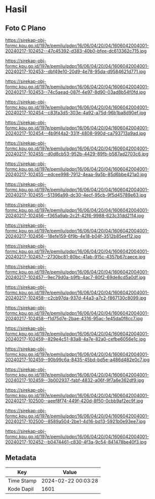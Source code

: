 # Hasil

## Foto C Plano

https://sirekap-obj-formc.kpu.go.id/197e/pemilu/pdpr/16/06/04/20/04/1606042004001-20240217-102452--47c45392-d383-40b0-bfee-dc613362c715.jpg

https://sirekap-obj-formc.kpu.go.id/197e/pemilu/pdpr/16/06/04/20/04/1606042004001-20240217-102453--dbf49e10-20d9-4e78-95da-d9584621d771.jpg

https://sirekap-obj-formc.kpu.go.id/197e/pemilu/pdpr/16/06/04/20/04/1606042004001-20240217-102453--74c5aead-087f-4e97-8d90-03ad8b54f0fd.jpg

https://sirekap-obj-formc.kpu.go.id/197e/pemilu/pdpr/16/06/04/20/04/1606042004001-20240217-102454--c83fa3d5-303e-4a92-a75d-96b1ba8d90ef.jpg

https://sirekap-obj-formc.kpu.go.id/197e/pemilu/pdpr/16/06/04/20/04/1606042004001-20240217-102454--4b9f44a2-331f-4808-990d-ca793713a9ad.jpg

https://sirekap-obj-formc.kpu.go.id/197e/pemilu/pdpr/16/06/04/20/04/1606042004001-20240217-102455--d0d8cb53-952b-4429-89fb-b587ad2703c6.jpg

https://sirekap-obj-formc.kpu.go.id/197e/pemilu/pdpr/16/06/04/20/04/1606042004001-20240217-102455--edcee998-7912-4eaa-9a5b-85d6bbe421a0.jpg

https://sirekap-obj-formc.kpu.go.id/197e/pemilu/pdpr/16/06/04/20/04/1606042004001-20240217-102455--51396a99-dc30-4ecf-95cb-9f5d45789e63.jpg

https://sirekap-obj-formc.kpu.go.id/197e/pemilu/pdpr/16/06/04/20/04/1606042004001-20240217-102456--f365a9ab-2c2f-42f6-9988-623c31dd2114.jpg

https://sirekap-obj-formc.kpu.go.id/197e/pemilu/pdpr/16/06/04/20/04/1606042004001-20240217-102456--18efe159-6f9b-4e18-b04f-3512b85eef12.jpg

https://sirekap-obj-formc.kpu.go.id/197e/pemilu/pdpr/16/06/04/20/04/1606042004001-20240217-102457--2730bc81-80bc-41ab-915c-4357b67caece.jpg

https://sirekap-obj-formc.kpu.go.id/197e/pemilu/pdpr/16/06/04/20/04/1606042004001-20240217-102457--9ec79d0a-b9fb-4ac7-80f2-69de8cd5a0df.jpg

https://sirekap-obj-formc.kpu.go.id/197e/pemilu/pdpr/16/06/04/20/04/1606042004001-20240217-102458--c2cb97da-937d-44a3-a7c2-f867130c8099.jpg

https://sirekap-obj-formc.kpu.go.id/197e/pemilu/pdpr/16/06/04/20/04/1606042004001-20240217-102458--f1d75d7e-2bae-4316-95ac-1e45da0f8cc7.jpg

https://sirekap-obj-formc.kpu.go.id/197e/pemilu/pdpr/16/06/04/20/04/1606042004001-20240217-102459--829e4c51-83a8-4a7e-82a0-cefbe6056e1c.jpg

https://sirekap-obj-formc.kpu.go.id/197e/pemilu/pdpr/16/06/04/20/04/1606042004001-20240217-102459--90b99c6a-8435-45bd-bd5e-a486d482e0c7.jpg

https://sirekap-obj-formc.kpu.go.id/197e/pemilu/pdpr/16/06/04/20/04/1606042004001-20240217-102459--3b002937-fabf-4832-a06f-9f7a6e362df9.jpg

https://sirekap-obj-formc.kpu.go.id/197e/pemilu/pdpr/16/06/04/20/04/1606042004001-20240217-102500--aeef8f74-449f-420d-8f50-0cbb9af2ec9f.jpg

https://sirekap-obj-formc.kpu.go.id/197e/pemilu/pdpr/16/06/04/20/04/1606042004001-20240217-102500--8589a504-2be1-4d16-bd13-5921b0e93ee7.jpg

https://sirekap-obj-formc.kpu.go.id/197e/pemilu/pdpr/16/06/04/20/04/1606042004001-20240217-102452--b0474461-c830-4f3a-9c54-841478be40f3.jpg


## Metadata

| Key        | Value               |
| ---------- | ------------------- |
| Time Stamp | 2024-02-22 00:03:28 |
| Kode Dapil | 1601                |



